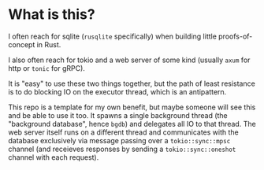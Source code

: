 # What is this?

I often reach for sqlite (`rusqlite` specifically) when building little
proofs-of-concept in Rust.

I also often reach for tokio and a web server of some kind (usually `axum` for
http or `tonic` for gRPC).

It is "easy" to use these two things together, but the path of least resistance
is to do blocking IO on the executor thread, which is an antipattern.

This repo is a template for my own benefit, but maybe someone will see this and
be able to use it too. It spawns a single background thread (the "background
database", hence `bgdb`) and delegates all IO to that thread. The web server
itself runs on a different thread and communicates with the database exclusively
via message passing over a `tokio::sync::mpsc` channel (and receieves responses
by sending a `tokio::sync::oneshot` channel with each request).